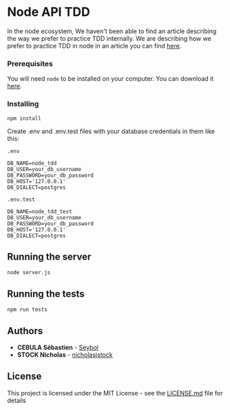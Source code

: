 # Node API TDD

In the node ecosystem, We haven't been able to find an article describing the way we prefer to practice TDD internally. We are describing how we prefer to practice TDD in node in an article you can find [here](https://www.gembani.com/fr/).

### Prerequisites

You will need `node` to be installed on your computer.
You can download it [here](https://nodejs.org/en/download/).


### Installing

```
npm install
```

Create .env and .env.test files with your database credentials in them like this:

`.env`
```
DB_NAME=node_tdd
DB_USER=your_db_username
DB_PASSWORD=your_db_password
DB_HOST='127.0.0.1'
DB_DIALECT=postgres
```


`.env.test`
```
DB_NAME=node_tdd_test
DB_USER=your_db_username
DB_PASSWORD=your_db_password
DB_HOST='127.0.0.1'
DB_DIALECT=postgres
```

## Running the server

```
node server.js
```

## Running the tests

```
npm run tests
```

## Authors

* **CEBULA Sébastien** - [Seybol](https://github.com/Seybol)
* **STOCK Nicholas** - [nicholasjstock](https://github.com/nicholasjstock)

## License

This project is licensed under the MIT License - see the [LICENSE.md](LICENSE.md) file for details